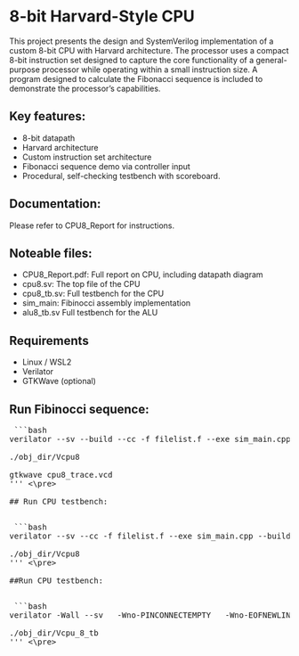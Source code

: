 #  8-bit Harvard-Style CPU

This project presents the design and SystemVerilog implementation of a custom 8-bit
CPU with Harvard architecture. The processor uses a compact 8-bit instruction set designed
to capture the core functionality of a general-purpose processor while operating within a
small instruction size. A program designed to calculate the Fibonacci sequence is included
to demonstrate the processor’s capabilities.

## Key features:
* 8-bit datapath
* Harvard architecture
* Custom instruction set architecture
* Fibonacci sequence demo via controller input
* Procedural, self-checking testbench with scoreboard.

## Documentation:
Please refer to CPU8_Report for instructions.

## Noteable files:
* CPU8_Report.pdf: Full report on CPU, including datapath diagram
* cpu8.sv: The top file of the CPU
* cpu8_tb.sv: Full testbench for the CPU
* sim_main: Fibinocci assembly implementation
* alu8_tb.sv Full testbench for the ALU

## Requirements
* Linux / WSL2
* Verilator
* GTKWave (optional)

## Run Fibinocci sequence:

<pre> ```bash
verilator --sv --build --cc -f filelist.f --exe sim_main.cpp --top-module cpu8 --trace

./obj_dir/Vcpu8

gtkwave cpu8_trace.vcd
''' <\pre>

## Run CPU testbench:

<pre> ```bash
verilator --sv --cc -f filelist.f --exe sim_main.cpp --build --top-module cpu8 --trace

./obj_dir/Vcpu8
''' <\pre>

##Run CPU testbench:

<pre> ```bash
verilator -Wall --sv   -Wno-PINCONNECTEMPTY   -Wno-EOFNEWLINE   -Wno-TIMESCALEMOD   -Wno-UNUSEDSIGNAL   --cc opcode_pkg.sv cpu8.sv cpu_8_tb.sv   --exe cpu_8_tb.cpp --build --trace --timing --top cpu_8_tb

./obj_dir/Vcpu_8_tb 
''' <\pre>